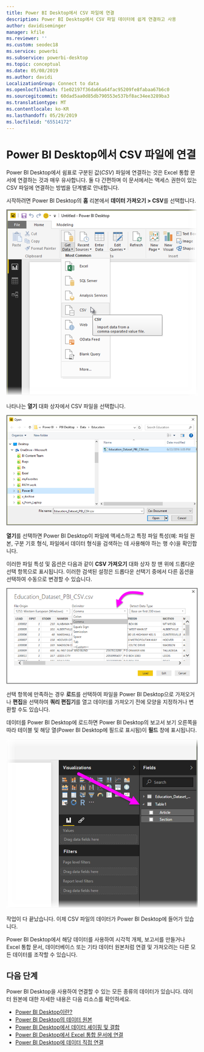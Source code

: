 ```yaml
---
title: Power BI Desktop에서 CSV 파일에 연결
description: Power BI Desktop에서 CSV 파일 데이터에 쉽게 연결하고 사용
author: davidiseminger
manager: kfile
ms.reviewer: ''
ms.custom: seodec18
ms.service: powerbi
ms.subservice: powerbi-desktop
ms.topic: conceptual
ms.date: 05/08/2019
ms.author: davidi
LocalizationGroup: Connect to data
ms.openlocfilehash: f1e02197f36da66a64fac95209fe8fabaa67b6c0
ms.sourcegitcommit: 60dad5aa0d85db790553e537bf8ac34ee3289ba3
ms.translationtype: MT
ms.contentlocale: ko-KR
ms.lasthandoff: 05/29/2019
ms.locfileid: "65514172"
---
```

# <a name="connect-to-csv-files-in-power-bi-desktop"></a>Power BI Desktop에서 CSV 파일에 연결
Power BI Desktop에서 쉼표로 구분된 값(*CSV*) 파일에 연결하는 것은 Excel 통합 문서에 연결하는 것과 매우 유사합니다. 둘 다 간편하며 이 문서에서는 액세스 권한이 있는 CSV 파일에 연결하는 방법을 단계별로 안내합니다.

시작하려면 Power BI Desktop의 **홈** 리본에서 **데이터 가져오기 > CSV**를 선택합니다.

![](media/desktop-connect-csv/connect-to-csv_1.png)

나타나는 **열기** 대화 상자에서 CSV 파일을 선택합니다.

![](media/desktop-connect-csv/connect-to-csv_2.png)

**열기**를 선택하면 Power BI Desktop이 파일에 액세스하고 특정 파일 특성(예: 파일 원본, 구분 기호 형식, 파일에서 데이터 형식을 검색하는 데 사용해야 하는 행 수)을 확인합니다.

이러한 파일 특성 및 옵션은 다음과 같이 **CSV 가져오기** 대화 상자 창 맨 위에 드롭다운 선택 항목으로 표시됩니다. 이러한 검색된 설정은 드롭다운 선택기 중에서 다른 옵션을 선택하여 수동으로 변경할 수 있습니다.

![](media/desktop-connect-csv/connect-to-csv_3.png)

선택 항목에 만족하는 경우 **로드**를 선택하여 파일을 Power BI Desktop으로 가져오거나 **편집**을 선택하여 **쿼리 편집기**를 열고 데이터를 가져오기 전에 모양을 지정하거나 변환할 수도 있습니다.

데이터를 Power BI Desktop에 로드하면 Power BI Desktop의 보고서 보기 오른쪽을 따라 테이블 및 해당 열(Power BI Desktop에 필드로 표시됨)이 **필드** 창에 표시됩니다.

![](media/desktop-connect-csv/connect-to-csv_4.png)

작업이 다 끝났습니다. 이제 CSV 파일의 데이터가 Power BI Desktop에 들어가 있습니다.

Power BI Desktop에서 해당 데이터를 사용하여 시각적 개체, 보고서를 만들거나 Excel 통합 문서, 데이터베이스 또는 기타 데이터 원본처럼 연결 및 가져오려는 다른 모든 데이터를 조작할 수 있습니다.

## <a name="next-steps"></a>다음 단계
Power BI Desktop을 사용하여 연결할 수 있는 모든 종류의 데이터가 있습니다. 데이터 원본에 대한 자세한 내용은 다음 리소스를 확인하세요.

* [Power BI Desktop이란?](desktop-what-is-desktop.md)
* [Power BI Desktop의 데이터 원본](desktop-data-sources.md)
* [Power BI Desktop에서 데이터 셰이핑 및 결합](desktop-shape-and-combine-data.md)
* [Power BI Desktop에서 Excel 통합 문서에 연결](desktop-connect-excel.md)   
* [Power BI Desktop에 데이터 직접 연결](desktop-enter-data-directly-into-desktop.md)   

